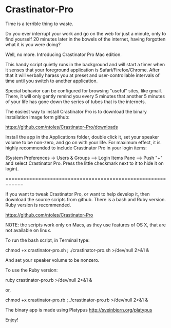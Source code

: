 Crastinator-Pro
===============

Time is a terrible thing to waste.

Do you ever interrupt your work and go on the web for 
just a minute, only to find yourself 20 minutes later 
in the bowels of the internet, having forgotten what 
it is you were doing?

Well, no more. Introducing Crastinator Pro Mac edition.

This handy script quietly runs in the background and will
start a timer when it senses that your foreground application is
Safari/Firefox/Chrome. After that it will verbally harass you at
preset and user-controllable intervals of time until you switch to
another application. 

Special behavior can be configured for browsing "useful" sites, 
like gmail. There, it will only gently remind you every 5 minutes 
that another 5 minutes of your life has gone down the series of tubes 
that is the internets.

The easiest way to install Crastinator Pro is to download the binary
installation image form github:

https://github.com/ntoles/Crastinator-Pro/downloads

Install the app in the Applications folder, double click it,
set your speaker volume to be non-zero, and go on with your 
life. For maximum effect, it is highly recommended to include 
Crastinator Pro in your login items:
 
(System Preferences -> Users & Groups --> Login Items Pane
--> Push "+" and select Crastinator Pro. Press the little 
checkmark next to it to hide it on login).

============================================================

If you want to tweak Crastinator Pro, or want to help 
develop it, then download the source scripts from github. 
There is a bash and Ruby version. Ruby version is recommended. 

https://github.com/ntoles/Crastinator-Pro

NOTE: the scripts work only on Macs, as they use 
features of OS X, that are not available on linux. 

To run the bash script, in Terminal type:

 chmod +x crastinator-pro.sh ;
 ./crastinator-pro.sh >/dev/null 2>&1 &

And set your speaker volume to be nonzero.

To use the Ruby version:

ruby crastinator-pro.rb >/dev/null 2>&1 &

or, 

chmod +x crastinator-pro.rb ; 
./crastinator-pro.rb >/dev/null 2>&1 &

The binary app is made using Platypus 
http://sveinbjorn.org/platypus

Enjoy! 

